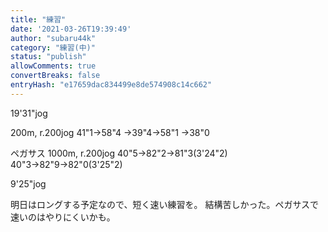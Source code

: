 ```yaml
---
title: "練習"
date: '2021-03-26T19:39:49'
author: "subaru44k"
category: "練習(中)"
status: "publish"
allowComments: true
convertBreaks: false
entryHash: "e17659dac834499e8de574908c14c662"
---
```

19'31"jog

200m, r.200jog
41"1→58"4
→39"4→58"1
→38"0

ペガサス
1000m, r.200jog
40"5→82"2→81"3(3'24"2)
40"3→82"9→82"0(3'25"2)

9'25"jog

明日はロングする予定なので、短く速い練習を。
結構苦しかった。ペガサスで速いのはやりにくいかも。
